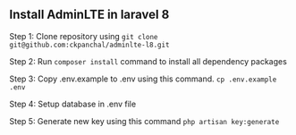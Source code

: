 ## Install AdminLTE in laravel 8

Step 1: Clone repository using `git clone git@github.com:ckpanchal/adminlte-l8.git`

Step 2: Run `composer install` command to install all dependency packages

Step 3: Copy .env.example to .env using this command.
`cp .env.example .env`

Step 4: Setup database in .env file

Step 5: Generate new key using this command
`php artisan key:generate`
